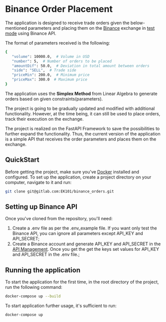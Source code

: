 # Binance Order Placement

The application is designed to receive trade orders given the below-mentioned parameters
and placing them on the [Binance](https://www.binance.com/en) exchange in [test mode](https://testnet.binancefuture.com/en/futures/BTCUSDT)
using Binance API.

The format of parameters received is the following:

```bash
{
   "volume": 10000.0,  # Volume in USD
   "number": 5,  # Number of orders to be placed
   "amountDif": 50.0,  # Deviation in total amount between orders
   "side": "SELL",  # Trade side
   "priceMin": 200.0,  # Minimum price
   "priceMax": 300.0  # Maximum price
}
```

The application uses the **Simplex Method** from Linear Algebra to generate orders based on given constraints(parameters).

The project is going to be gradually updated and modified with additional functionality. However, at the time being, it can 
still be used to place orders, track their execution on the exchange.

The project is realized on the FastAPI Framework to save the possibilities to further expand the functionality.
Thus, the current version of the application is a simple API that receives the order parameters and places them on the exchange.

## QuickStart

Before getting the project, make sure you've [Docker](https://docs.docker.com/engine/install/) installed and configured.
To set up the application, create a project directory on your computer, navigate to it and run:

```bash
git clone git@gitlab.com:EK101/binance_orders.git
```

## Setting up Binance API

Once you've cloned from the repository, you'll need:

1) Create a .env file as per the .env_example file. If you want only test the Binance API, you can
ignore all parameters except API_KEY and API_SECRET;
2) Create a Binance account and generate API_KEY and API_SECRET in the [API Management](https://www.binance.com/en/support/faq/how-to-test-my-functions-on-binance-testnet-ab78f9a1b8824cf0a106b4229c76496d).
Once you get the get the keys set values for API_KEY and API_SECRET in the .env file.;

## Running the application

To start the application for the first time, in the root directory of the project, run the following command:

```bash
docker-compose up --build
```

To start application further usage, it's sufficient to run:

```bash
docker-compose up
```